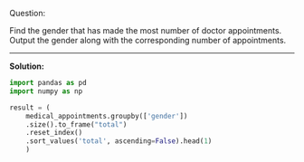 Question:

Find the gender that has made the most number of doctor appointments.
Output the gender along with the corresponding number of appointments.

-------------------------------------------------------------------
**Solution:**
```python
import pandas as pd
import numpy as np

result = (
    medical_appointments.groupby(['gender'])
    .size().to_frame("total")
    .reset_index()
    .sort_values('total', ascending=False).head(1)
    )
```